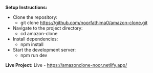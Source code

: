 **Setup Instructions:**

* Clone the repository:
    - git clone https://github.com/noorfathima0/amazon-clone.git
* Navigate to the project directory:
    - cd amazon-clone
* Install dependencies:
    - npm install
* Start the development server:
    - npm run dev

**Live Project:**
Live - https://amazonclone-noor.netlify.app/
